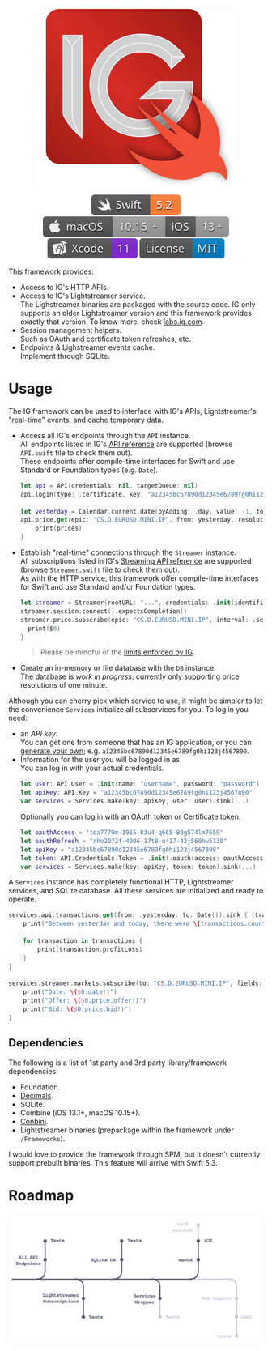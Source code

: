 <p align="center">
    <img src="docs/assets/IG.svg" alt="Framework Logo"/>
</p>

<p align="center">
    <a href="https://swift.org/about/#swiftorg-and-open-source"><img src="docs/assets/badges/Swift.svg" alt="Swift 5.2"></a>
    <a href="https://github.com/dehesa/CodableCSV/wiki/Implicit-dependencies"><img src="docs/assets/badges/Apple.svg" alt="macOS 10.15+ - iOS 13+"></a>
    <a href="https://developer.apple.com/xcode"><img src="docs/assets/badges/Xcode.svg" alt="Xcode 11"></a>
    <a href="http://doge.mit-license.org"><img src="docs/assets/badges/License.svg" alt="MIT License"></a>
</p>

This framework provides:

-   Access to IG's HTTP APIs.
-   Access to IG's Lightstreamer service.
    <br>The Lighstreamer binaries are packaged with the source code. IG only supports an older Lightstreamer version and this framework provides exactly that version. To know more, check [labs.ig.com](https://labs.ig.com/lightstreamer-downloads).
-   Session management helpers.
    <br>Such as OAuth and certificate token refreshes, etc.
-   Endpoints & Lighstreamer events cache.
    <br>Implement through SQLite.

# Usage

The IG framework can be used to interface with IG's APIs, Lightstreamer's "real-time" events, and cache temporary data.

-   Access all IG's endpoints through the `API` instance.
    <br>All endpoints listed in IG's [API reference](https://labs.ig.com/rest-trading-api-reference) are supported (browse `API.swift` file to check them out).
    <br>These endpoints offer compile-time interfaces for Swift and use Standard or Foundation types (e.g. `Date`).

    ```swift
    let api = API(credentials: nil, targetQueue: nil)
    api.login(type: .certificate, key: "a12345bc67890d12345e6789fg0hi123j4567890", user: .init("username", "password")).expectsCompletion()

    let yesterday = Calendar.current.date(byAdding: .day, value: -1, to: Date())!
    api.price.get(epic: "CS.D.EURUSD.MINI.IP", from: yesterday, resolution: .minute).sink { (prices, allowance) in
        print(prices)
    }
    ```

-   Establish "real-time" connections through the `Streamer` instance.
    <br>All subscriptions listed in IG's [Streaming API reference](https://labs.ig.com/streaming-api-reference) are supported (browse `Streamer.swift` file to check them out).
    <br>As with the HTTP service, this framework offer compile-time interfaces for Swift and use Standard and/or Foundation types.

    ```swift
    let streamer = Streamer(rootURL: "...", credentials: .init(identifier: "ABC12", password: "..."), targetQueue: nil)
    streamer.session.connect().expectsCompletion()
    streamer.price.subscribe(epic: "CS.D.EURUSD.MINI.IP", interval: .second, fields: [.date, . volume, .openBid, .closeBid]).sink {
      print($0)
    }
    ```

    > Please be mindful of the [limits enforced by IG](https://labs.ig.com/faq#limits).

-   Create an in-memory or file database with the `DB` instance.
    <br>The database is _work in progress_; currently only supporting price resolutions of one minute.

Although you can cherry pick which service to use, it might be simpler to let the convenience `Services` initialize all subservices for you. To log in you need:

-   an _API key_.
    <br>You can get one from someone that has an IG application, or you can [generate your own](https://labs.ig.com/gettingstarted); e.g. `a12345bc67890d12345e6789fg0hi123j4567890`.
-   Information for the user you will be logged in as.
    <br>You can log in with your actual credentials.
    ```swift
    let user: API.User = .init(name: "username", password: "password")
    let apiKey: API.Key = "a12345bc67890d12345e6789fg0hi123j4567890"
    var services = Services.make(key: apiKey, user: user).sink(...)
    ```
    Optionally you can log in with an OAuth token or Certificate token.
    ```swift
    let oauthAccess = "toa7770m-1915-83u4-q665-80g574lm7659"
    let oauthRefresh = "rho2072f-4006-17t8-n417-42j560hw5130"
    let apiKey = "a12345bc67890d12345e6789fg0hi123j4567890"
    let token: API.Credentials.Token = .init(.oauth(access: oauthAccess, refresh: oauthRefresh, scope: "profile", type: "Bearer"), .expiresIn: 60))
    var services = Services.make(key: apiKey, token: token).sink(...)
    ```

A `Services` instance has completely functional HTTP, Lightstreamer services, and SQLite database. All these services are initialized and ready to operate.

```swift
services.api.transactions.get(from: .yesterday: to: Date()).sink { (transactions) in
    print("Between yesterday and today, there were \(transactions.count) transactions")

    for transaction in transactions {
        print(transaction.profitLoss)
    }
}

services.streamer.markets.subscribe(to: "CS.D.EURUSD.MINI.IP", fields: [.bid, .offer, .date]).startWithValues {
    print("Date: \($0.date!)")
    print("Offer: \($0.price.offer!)")
    print("Bid: \($0.price.bid!)")
}
```

## Dependencies

The following is a list of 1st party and 3rd party library/framework dependencies:

-   Foundation.
-   [Decimals](https://github.com/dehesa/Decimal64).
-   SQLite.
-   Combine (iOS 13.1+, macOS 10.15+).
-   [Conbini](https://www.github.com/dehesa/Conbini).
-   Lightstreamer binaries (prepackage within the framework under `/Frameworks`).

I would love to provide the framework through SPM, but it doesn't currently support prebuilt binaries. This feature will arrive with Swift 5.3.

# Roadmap

<p align="center">
    <img src="docs/assets/Roadmap.svg" alt="Visual roadmap about the Framework's future"/>
</p>
